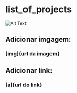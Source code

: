 # list_of_projects

![Alt Text](V2.gif)

## Adicionar imgagem:
### [img]{url da imagem}

## Adicionar link:
### [a]{url do link}
                     
